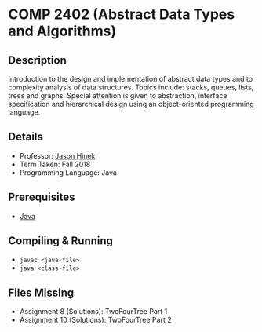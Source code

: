 # COMP 2402 (Abstract Data Types and Algorithms)

## Description 
Introduction to the design and implementation of abstract data types and to complexity analysis of data structures. Topics include: stacks, queues, lists, trees and graphs. Special attention is given to abstraction, interface specification and hierarchical design using an object-oriented programming language.

## Details
* Professor: [Jason Hinek](https://carleton.ca/scs/people/m-jason-hinek/)
* Term Taken: Fall 2018
* Programming Language: Java

## Prerequisites
* [Java](https://www.oracle.com/technetwork/java/javase/downloads/index.html)

## Compiling & Running
* `javac <java-file>`  
* `java <class-file>`

## Files Missing
* Assignment 8 (Solutions): TwoFourTree Part 1
* Assignment 10 (Solutions): TwoFourTree Part 2